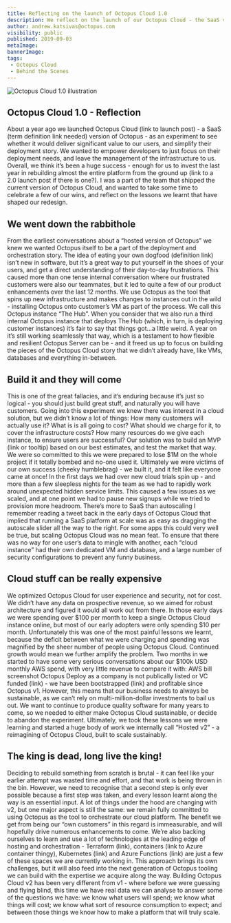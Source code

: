 ```yaml
---
title: Reflecting on the launch of Octopus Cloud 1.0
description: We reflect on the launch of our Octopus Cloud - the SaaS version of Octopus - and how it's shaped our plans for Octopus Cloud 2.0.
author: andrew.katsivas@octopus.com
visibility: public
published: 2019-09-03
metaImage: 
bannerImage: 
tags:
 - Octopus Cloud
 - Behind the Scenes
---
```


![Octopus Cloud 1.0 illustration](todo.png)

## Octopus Cloud 1.0 - Reflection

About a year ago we launched Octopus Cloud (link to launch post) - a SaaS (term definition link needed) version of Octopus - as an experiment to see whether it would deliver significant value to our users, and simplify their deployment story. We wanted to empower developers to just focus on their deployment needs, and leave the management of the infrastructure to us.
Overall, we think it’s been a huge success - enough for us to invest the last year in rebuilding almost the entire platform from the ground up (link to a 2.0 launch post if there is one?). I was a part of the team that shipped the current version of Octopus Cloud, and wanted to take some time to celebrate a few of our wins, and reflect on the lessons we learnt that have shaped our redesign.

## We went down the rabbithole

From the earliest conversations about a “hosted version of Octopus” we knew we wanted Octopus itself to be a part of the deployment and orchestration story. The idea of eating your own dogfood (definition link) isn’t new in software, but it’s a great way to put yourself in the shoes of your users, and get a direct understanding of their day-to-day frustrations. This caused more than one tense internal conversation where our frustrated customers were also our teammates, but it led to quite a few of our product enhancements over the last 12 months.
We use Octopus as the tool that spins up new infrastructure and makes changes to instances out in the wild - installing Octopus onto customer’s VM as part of the process. We call this Octopus instance “The Hub”. When you consider that we also run a third internal Octopus instance that deploys The Hub (which, in turn, is deploying customer instances) it’s fair to say that things got...a little weird. 
A year on it’s still working seamlessly that way, which is a testament to how flexible and resilient Octopus Server can be - and it freed us up to focus on building the pieces of the Octopus 
Cloud story that we didn’t already have, like VMs, databases and everything in-between.

## Build it and they will come

This is one of the great fallacies, and it’s enduring because it’s just so logical - you should just build great stuff, and naturally you will have customers. Going into this experiment we knew there was interest in a cloud solution, but we didn’t know a lot of things: 
How many customers will actually use it?
What is is all going to cost?
What should we charge for it, to cover the infrastructure costs?
How many resources do we give each instance, to ensure users are successful?
Our solution was to build an MVP (link or tooltip) based on our best estimates, and test the market that way. We were so committed to this we were prepared to lose $1M on the whole project if it totally bombed and no-one used it.
Ultimately we were victims of our own success (cheeky humblebrag) - we built it, and it felt like everyone came at once! In the first <X> days we had over <Y> new cloud trials spin up - and more than a few sleepless nights for the team as we had to rapidly work around unexpected hidden service limits. This caused a few issues as we scaled, and at one point we had to pause new signups while we tried to provision more headroom.
There’s more to SaaS than autoscaling
I remember reading a tweet back in the early days of Octopus Cloud that implied that running a SaaS platform at scale was as easy as dragging the autoscale slider all the way to the right. For some apps this could very well be true, but scaling Octopus Cloud was no mean feat. To ensure that there was no way for one user’s data to mingle with another, each “cloud instance” had their own dedicated VM and database, and a large number of security configurations to prevent any funny business.

## Cloud stuff can be really expensive

We optimized Octopus Cloud for user experience and security, not for cost. We didn’t have any data on prospective revenue, so we aimed for robust architecture and figured it would all work out from there. In those early days we were spending over $100 per month to keep a single Octopus Cloud instance online, but most of our early adopters were only spending $10 per month.
Unfortunately this was one of the most painful lessons we learnt, because the deficit between what we were charging and spending was magnified by the sheer number of people using Octopus Cloud. Continued growth would mean we further amplify the problem.
Two months in we started to have some very serious conversations about our $100k USD monthly AWS spend, with very little revenue to compare it with:
AWS bill screenshot
Octopus Deploy as a company is not publically listed or VC funded (link) - we have been bootstrapped (link) and profitable since Octopus v1. However, this means that our business needs to always be sustainable, as we can’t rely on multi-million-dollar investments to bail us out. We want to continue to produce quality software for many years to come, so we needed to either make Octopus Cloud sustainable, or decide to abandon the experiment.
Ultimately, we took these lessons we were learning and started a huge body of work we internally call “Hosted v2” - a reimagining of Octopus Cloud, built to scale sustainably.

## The king is dead, long live the king!

Deciding to rebuild something from scratch is brutal - it can feel like your earlier attempt was wasted time and effort, and that work is being thrown in the bin. However, we need to recognise that a second step is only ever possible because a first step was taken, and every lesson learnt along the way is an essential input. 
A lot of things under the hood are changing with v2, but one major aspect is still the same: we remain fully committed to using Octopus as the tool to orchestrate our cloud platform. The benefit we get from being our “own customers” in this regard is immeasurable, and will hopefully drive numerous enhancements to come.
We’re also backing ourselves to learn and use a lot of technologies at the leading edge of hosting and orchestration - Terraform (link), containers (link to Azure container thingy), Kubernetes (link) and  Azure Functions (link) are just a few of these spaces we are currently working in. This approach brings its own challenges, but it will also feed into the next generation of Octopus tooling we can build with the expertise we acquire along the way.
Building Octopus Cloud v2 has been very different from v1 - where before we were guessing and flying blind, this time we have real data we can analyse to answer some of the questions we have: we know what users will spend; we know what things will cost; we know what sort of resource consumption to expect; and between those things we know how to make a platform that will truly scale.
